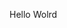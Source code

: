 Hello Wolrd


























































































































































































































































































































































































































































































































































































































































































































































































































































































































































































































































































































































































































































































































































































































































































































































































































